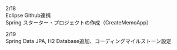 2/18<br>
Eclipse Github連携<br>
Spring スターター・プロジェクトの作成（CreateMemoApp）<br>

2/19<br>
Spring Data JPA, H2 Database追加、コーディングマイルストーン設定<br>
